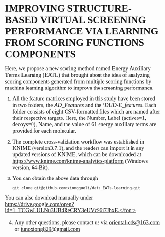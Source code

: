 # <font size=6 face='Calibri'>IMPROVING STRUCTURE-BASED VIRTUAL SCREENING PERFORMANCE VIA LEARNING FROM SCORING FUNCTIONS COMPONENTS</font>

<font size=4.5 face='Calibri'>Here,
we propose a new scoring method named **E**nergy **A**uxiliary **T**erms
**L**earning (EATL) that brought about the idea of analyzing scoring
components generated from multiple scoring functions by machine learning
algorithm to improve the screening performance. </font>

1. <font size=4.5 face='Calibri'> All the feature matrices employed in this study have been stored in two folders, the *AD_Features* and the ‘*DUD-E_features*. Each folder consists of eight CSV-formatted files which are named after their respective targets. Here, the Number, Label (actives=1, decoys=0), Name, and the value of 61 energy auxiliary terms are provided for each molecular.  </font>

2. <font size=4.5 face='Calibri'>The complete cross-validation
   workflow was established in KNIME (version3.7.1), and the readers can
   import it in any updated versions of KNIME, which can be
   downloaded at https://www.knime.com/knime-analytics-platform (Windows version, 64-Bit). </font>

3. <font size=4.5 face='Calibri'>You can obtain the above data through </font>
   ```
   git clone git@github.com:xiongguoli/data_EATs-learning.git
   ```
<font size=4.5 face='Calibri'> You can also download manually under https://drive.google.com/open?id=1_TCGwLULNu3UB4ReCRY3eUVc96i7JhxE.</font>
   
4. <font size=4.5 face='Calibri'>Any other questions, please contact us via oriental-cds@163.com or junoxiong829@gmail.com</font>